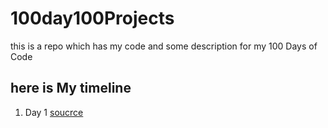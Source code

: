 # 100day100Projects
this is a repo which has my code and some description for my 100 Days of Code

## here is My timeline
1. Day 1 [soucrce](./Simple%20Express%20server%20Day1/)